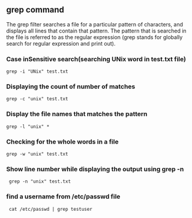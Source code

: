 ## grep command
The grep filter searches a file for a particular pattern of characters, and displays all lines that contain that pattern. The pattern that is searched in the file is referred to as the regular expression (grep stands for globally search for regular expression and print out). 

### Case inSensitive search(searching UNix word in test.txt file)
```
grep -i "UNix" test.txt
```

### Displaying the count of number of matches 
```
grep -c "unix" test.txt
```
###  Display the file names that matches the pattern
```
grep -l "unix" *
```
###  Checking for the whole words in a file 
```
grep -w "unix" test.txt
```
### Show line number while displaying the output using grep -n 
```
 grep -n "unix" test.txt
```

### find a username from /etc/passwd file
```
 cat /etc/passwd | grep testuser
```
